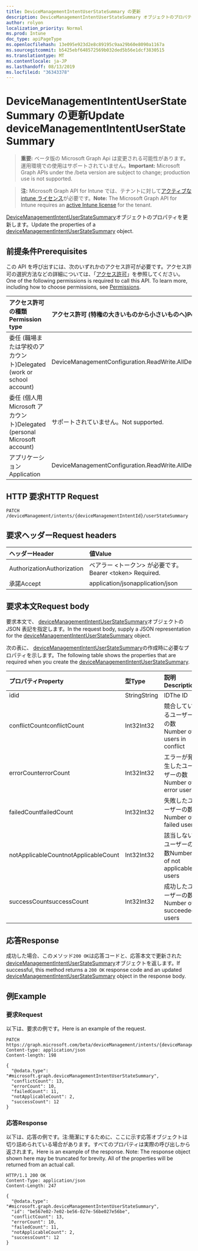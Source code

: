 ```yaml
---
title: DeviceManagementIntentUserStateSummary の更新
description: DeviceManagementIntentUserStateSummary オブジェクトのプロパティを更新します。
author: rolyon
localization_priority: Normal
ms.prod: Intune
doc_type: apiPageType
ms.openlocfilehash: 13e095e923d2e8c89195c9aa29b60e8090a1167a
ms.sourcegitcommit: b5425ebf648572569b032ded5b56e1dcf3830515
ms.translationtype: MT
ms.contentlocale: ja-JP
ms.lasthandoff: 08/13/2019
ms.locfileid: "36343378"
---
```

# <a name="update-devicemanagementintentuserstatesummary"></a><span data-ttu-id="3b438-103">DeviceManagementIntentUserStateSummary の更新</span><span class="sxs-lookup"><span data-stu-id="3b438-103">Update deviceManagementIntentUserStateSummary</span></span>

> <span data-ttu-id="3b438-104">**重要:** ベータ版の Microsoft Graph Api は変更される可能性があります。運用環境での使用はサポートされていません。</span><span class="sxs-lookup"><span data-stu-id="3b438-104">**Important:** Microsoft Graph APIs under the /beta version are subject to change; production use is not supported.</span></span>

> <span data-ttu-id="3b438-105">**注:** Microsoft Graph API for Intune では、テナントに対して[アクティブな intune ライセンス](https://go.microsoft.com/fwlink/?linkid=839381)が必要です。</span><span class="sxs-lookup"><span data-stu-id="3b438-105">**Note:** The Microsoft Graph API for Intune requires an [active Intune license](https://go.microsoft.com/fwlink/?linkid=839381) for the tenant.</span></span>

<span data-ttu-id="3b438-106">[DeviceManagementIntentUserStateSummary](../resources/intune-deviceintent-devicemanagementintentuserstatesummary.md)オブジェクトのプロパティを更新します。</span><span class="sxs-lookup"><span data-stu-id="3b438-106">Update the properties of a [deviceManagementIntentUserStateSummary](../resources/intune-deviceintent-devicemanagementintentuserstatesummary.md) object.</span></span>

## <a name="prerequisites"></a><span data-ttu-id="3b438-107">前提条件</span><span class="sxs-lookup"><span data-stu-id="3b438-107">Prerequisites</span></span>
<span data-ttu-id="3b438-p101">この API を呼び出すには、次のいずれかのアクセス許可が必要です。アクセス許可の選択方法などの詳細については、「[アクセス許可](/graph/permissions-reference)」を参照してください。</span><span class="sxs-lookup"><span data-stu-id="3b438-p101">One of the following permissions is required to call this API. To learn more, including how to choose permissions, see [Permissions](/graph/permissions-reference).</span></span>

|<span data-ttu-id="3b438-110">アクセス許可の種類</span><span class="sxs-lookup"><span data-stu-id="3b438-110">Permission type</span></span>|<span data-ttu-id="3b438-111">アクセス許可 (特権の大きいものから小さいものへ)</span><span class="sxs-lookup"><span data-stu-id="3b438-111">Permissions (from most to least privileged)</span></span>|
|:---|:---|
|<span data-ttu-id="3b438-112">委任 (職場または学校のアカウント)</span><span class="sxs-lookup"><span data-stu-id="3b438-112">Delegated (work or school account)</span></span>|<span data-ttu-id="3b438-113">DeviceManagementConfiguration.ReadWrite.All</span><span class="sxs-lookup"><span data-stu-id="3b438-113">DeviceManagementConfiguration.ReadWrite.All</span></span>|
|<span data-ttu-id="3b438-114">委任 (個人用 Microsoft アカウント)</span><span class="sxs-lookup"><span data-stu-id="3b438-114">Delegated (personal Microsoft account)</span></span>|<span data-ttu-id="3b438-115">サポートされていません。</span><span class="sxs-lookup"><span data-stu-id="3b438-115">Not supported.</span></span>|
|<span data-ttu-id="3b438-116">アプリケーション</span><span class="sxs-lookup"><span data-stu-id="3b438-116">Application</span></span>|<span data-ttu-id="3b438-117">DeviceManagementConfiguration.ReadWrite.All</span><span class="sxs-lookup"><span data-stu-id="3b438-117">DeviceManagementConfiguration.ReadWrite.All</span></span>|

## <a name="http-request"></a><span data-ttu-id="3b438-118">HTTP 要求</span><span class="sxs-lookup"><span data-stu-id="3b438-118">HTTP Request</span></span>
<!-- {
  "blockType": "ignored"
}
-->
``` http
PATCH /deviceManagement/intents/{deviceManagementIntentId}/userStateSummary
```

## <a name="request-headers"></a><span data-ttu-id="3b438-119">要求ヘッダー</span><span class="sxs-lookup"><span data-stu-id="3b438-119">Request headers</span></span>
|<span data-ttu-id="3b438-120">ヘッダー</span><span class="sxs-lookup"><span data-stu-id="3b438-120">Header</span></span>|<span data-ttu-id="3b438-121">値</span><span class="sxs-lookup"><span data-stu-id="3b438-121">Value</span></span>|
|:---|:---|
|<span data-ttu-id="3b438-122">Authorization</span><span class="sxs-lookup"><span data-stu-id="3b438-122">Authorization</span></span>|<span data-ttu-id="3b438-123">ベアラー &lt;トークン&gt; が必要です。</span><span class="sxs-lookup"><span data-stu-id="3b438-123">Bearer &lt;token&gt; Required.</span></span>|
|<span data-ttu-id="3b438-124">承諾</span><span class="sxs-lookup"><span data-stu-id="3b438-124">Accept</span></span>|<span data-ttu-id="3b438-125">application/json</span><span class="sxs-lookup"><span data-stu-id="3b438-125">application/json</span></span>|

## <a name="request-body"></a><span data-ttu-id="3b438-126">要求本文</span><span class="sxs-lookup"><span data-stu-id="3b438-126">Request body</span></span>
<span data-ttu-id="3b438-127">要求本文で、 [deviceManagementIntentUserStateSummary](../resources/intune-deviceintent-devicemanagementintentuserstatesummary.md)オブジェクトの JSON 表記を指定します。</span><span class="sxs-lookup"><span data-stu-id="3b438-127">In the request body, supply a JSON representation for the [deviceManagementIntentUserStateSummary](../resources/intune-deviceintent-devicemanagementintentuserstatesummary.md) object.</span></span>

<span data-ttu-id="3b438-128">次の表に、 [deviceManagementIntentUserStateSummary](../resources/intune-deviceintent-devicemanagementintentuserstatesummary.md)の作成時に必要なプロパティを示します。</span><span class="sxs-lookup"><span data-stu-id="3b438-128">The following table shows the properties that are required when you create the [deviceManagementIntentUserStateSummary](../resources/intune-deviceintent-devicemanagementintentuserstatesummary.md).</span></span>

|<span data-ttu-id="3b438-129">プロパティ</span><span class="sxs-lookup"><span data-stu-id="3b438-129">Property</span></span>|<span data-ttu-id="3b438-130">型</span><span class="sxs-lookup"><span data-stu-id="3b438-130">Type</span></span>|<span data-ttu-id="3b438-131">説明</span><span class="sxs-lookup"><span data-stu-id="3b438-131">Description</span></span>|
|:---|:---|:---|
|<span data-ttu-id="3b438-132">id</span><span class="sxs-lookup"><span data-stu-id="3b438-132">id</span></span>|<span data-ttu-id="3b438-133">String</span><span class="sxs-lookup"><span data-stu-id="3b438-133">String</span></span>|<span data-ttu-id="3b438-134">ID</span><span class="sxs-lookup"><span data-stu-id="3b438-134">The ID</span></span>|
|<span data-ttu-id="3b438-135">conflictCount</span><span class="sxs-lookup"><span data-stu-id="3b438-135">conflictCount</span></span>|<span data-ttu-id="3b438-136">Int32</span><span class="sxs-lookup"><span data-stu-id="3b438-136">Int32</span></span>|<span data-ttu-id="3b438-137">競合しているユーザーの数</span><span class="sxs-lookup"><span data-stu-id="3b438-137">Number of users in conflict</span></span>|
|<span data-ttu-id="3b438-138">errorCount</span><span class="sxs-lookup"><span data-stu-id="3b438-138">errorCount</span></span>|<span data-ttu-id="3b438-139">Int32</span><span class="sxs-lookup"><span data-stu-id="3b438-139">Int32</span></span>|<span data-ttu-id="3b438-140">エラーが発生したユーザーの数</span><span class="sxs-lookup"><span data-stu-id="3b438-140">Number of error users</span></span>|
|<span data-ttu-id="3b438-141">failedCount</span><span class="sxs-lookup"><span data-stu-id="3b438-141">failedCount</span></span>|<span data-ttu-id="3b438-142">Int32</span><span class="sxs-lookup"><span data-stu-id="3b438-142">Int32</span></span>|<span data-ttu-id="3b438-143">失敗したユーザーの数</span><span class="sxs-lookup"><span data-stu-id="3b438-143">Number of failed users</span></span>|
|<span data-ttu-id="3b438-144">notApplicableCount</span><span class="sxs-lookup"><span data-stu-id="3b438-144">notApplicableCount</span></span>|<span data-ttu-id="3b438-145">Int32</span><span class="sxs-lookup"><span data-stu-id="3b438-145">Int32</span></span>|<span data-ttu-id="3b438-146">該当しないユーザーの数</span><span class="sxs-lookup"><span data-stu-id="3b438-146">Number of not applicable users</span></span>|
|<span data-ttu-id="3b438-147">successCount</span><span class="sxs-lookup"><span data-stu-id="3b438-147">successCount</span></span>|<span data-ttu-id="3b438-148">Int32</span><span class="sxs-lookup"><span data-stu-id="3b438-148">Int32</span></span>|<span data-ttu-id="3b438-149">成功したユーザーの数</span><span class="sxs-lookup"><span data-stu-id="3b438-149">Number of succeeded users</span></span>|



## <a name="response"></a><span data-ttu-id="3b438-150">応答</span><span class="sxs-lookup"><span data-stu-id="3b438-150">Response</span></span>
<span data-ttu-id="3b438-151">成功した場合、このメソッド`200 OK`は応答コードと、応答本文で更新された[deviceManagementIntentUserStateSummary](../resources/intune-deviceintent-devicemanagementintentuserstatesummary.md)オブジェクトを返します。</span><span class="sxs-lookup"><span data-stu-id="3b438-151">If successful, this method returns a `200 OK` response code and an updated [deviceManagementIntentUserStateSummary](../resources/intune-deviceintent-devicemanagementintentuserstatesummary.md) object in the response body.</span></span>

## <a name="example"></a><span data-ttu-id="3b438-152">例</span><span class="sxs-lookup"><span data-stu-id="3b438-152">Example</span></span>

### <a name="request"></a><span data-ttu-id="3b438-153">要求</span><span class="sxs-lookup"><span data-stu-id="3b438-153">Request</span></span>
<span data-ttu-id="3b438-154">以下は、要求の例です。</span><span class="sxs-lookup"><span data-stu-id="3b438-154">Here is an example of the request.</span></span>
``` http
PATCH https://graph.microsoft.com/beta/deviceManagement/intents/{deviceManagementIntentId}/userStateSummary
Content-type: application/json
Content-length: 198

{
  "@odata.type": "#microsoft.graph.deviceManagementIntentUserStateSummary",
  "conflictCount": 13,
  "errorCount": 10,
  "failedCount": 11,
  "notApplicableCount": 2,
  "successCount": 12
}
```

### <a name="response"></a><span data-ttu-id="3b438-155">応答</span><span class="sxs-lookup"><span data-stu-id="3b438-155">Response</span></span>
<span data-ttu-id="3b438-p102">以下は、応答の例です。注:簡潔にするために、ここに示す応答オブジェクトは切り詰められている場合があります。すべてのプロパティは実際の呼び出しから返されます。</span><span class="sxs-lookup"><span data-stu-id="3b438-p102">Here is an example of the response. Note: The response object shown here may be truncated for brevity. All of the properties will be returned from an actual call.</span></span>
``` http
HTTP/1.1 200 OK
Content-Type: application/json
Content-Length: 247

{
  "@odata.type": "#microsoft.graph.deviceManagementIntentUserStateSummary",
  "id": "be567e02-7e02-be56-027e-56be027e56be",
  "conflictCount": 13,
  "errorCount": 10,
  "failedCount": 11,
  "notApplicableCount": 2,
  "successCount": 12
}
```






